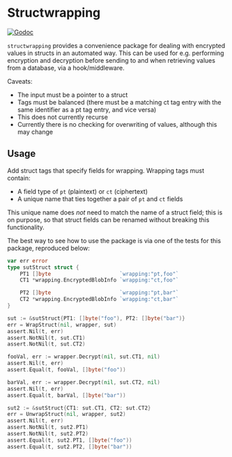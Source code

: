 # Structwrapping

[![Godoc](https://godoc.org/github.com/hashicorp/go-kms-wrapping/structwrapping?status.svg)](https://godoc.org/github.com/hashicorp/go-kms-wrapping/structwrapping)

`structwrapping` provides a convenience package for dealing with encrypted
values in structs in an automated way. This can be used for e.g. performing
encryption and decryption before sending to and when retrieving values from a
database, via a hook/middleware. 

Caveats:

* The input must be a pointer to a struct
* Tags must be balanced (there must be a matching ct tag entry with the same
  identifier as a pt tag entry, and vice versa)
* This does not currently recurse
* Currently there is no checking for overwriting of values, although this may
  change

## Usage

Add struct tags that specify fields for wrapping. Wrapping tags must contain:

* A field type of `pt` (plaintext) or `ct` (ciphertext) 
* A unique name that ties together a pair of `pt` and `ct` fields 

This unique name does _not_ need to match the name of a struct field; this is
on purpose, so that struct fields can be renamed without breaking this
functionality.

The best way to see how to use the package is via one of the tests for this
package, reproduced below:
```go
var err error
type sutStruct struct {
    PT1 []byte                      `wrapping:"pt,foo"`
    CT1 *wrapping.EncryptedBlobInfo `wrapping:"ct,foo"`

    PT2 []byte                      `wrapping:"pt,bar"`
    CT2 *wrapping.EncryptedBlobInfo `wrapping:"ct,bar"`
}

sut := &sutStruct{PT1: []byte("foo"), PT2: []byte("bar")}
err = WrapStruct(nil, wrapper, sut)
assert.Nil(t, err)
assert.NotNil(t, sut.CT1)
assert.NotNil(t, sut.CT2)

fooVal, err := wrapper.Decrypt(nil, sut.CT1, nil)
assert.Nil(t, err)
assert.Equal(t, fooVal, []byte("foo"))

barVal, err := wrapper.Decrypt(nil, sut.CT2, nil)
assert.Nil(t, err)
assert.Equal(t, barVal, []byte("bar"))

sut2 := &sutStruct{CT1: sut.CT1, CT2: sut.CT2}
err = UnwrapStruct(nil, wrapper, sut2)
assert.Nil(t, err)
assert.NotNil(t, sut2.PT1)
assert.NotNil(t, sut2.PT2)
assert.Equal(t, sut2.PT1, []byte("foo"))
assert.Equal(t, sut2.PT2, []byte("bar"))
```
